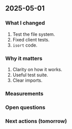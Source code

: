 ## 2025-05-01

### What I changed

1. Test the file system.
2. Fixed client tests.
3. `isort` code.

### Why it matters

1. Clarity on how it works.
2. Useful test suite.
3. Clear imports.

### Measurements

### Open questions

### Next actions (tomorrow)
